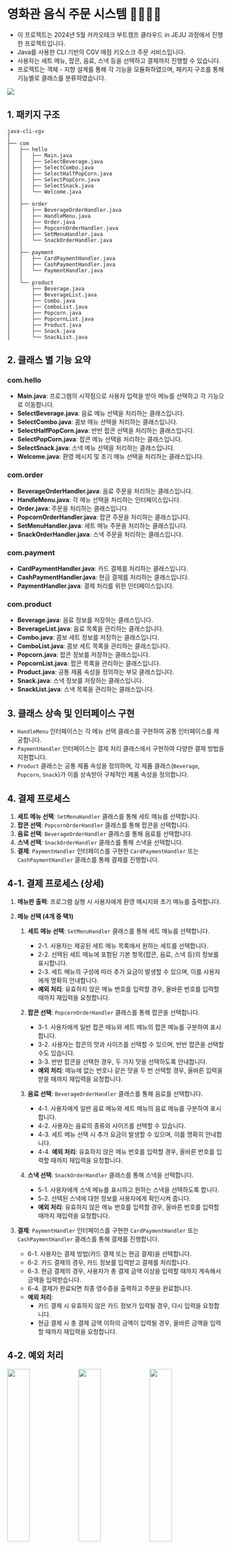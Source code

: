# 영화관 음식 주문 시스템 💁‍♂️🍿🥤
- 이 프로젝트는 2024년 5월 카카오테크 부트캠프 클라우드 in JEJU 과정에서 진행한 프로젝트입니다.   
- Java를 사용한 CLI 기반의 CGV 매점 키오스크 주문 서비스입니다.    
- 사용자는 세트 메뉴, 팝콘, 음료, 스낵 등을 선택하고 결제까지 진행할 수 있습니다.  
- 프로젝트는 객체 - 지향 설계를 통해 각 기능을 모듈화하였으며, 패키지 구조를 통해 기능별로 클래스를 분류하였습니다.

<img src="https://github.com/100-hours-a-week/5-seny-java-cli/assets/83276834/63543adf-829b-48b7-938e-aa3adbb9242c">

## 1. 패키지 구조 
```
java-cli-cgv
│
├── com
│   ├── hello
│   │   ├── Main.java
│   │   ├── SelectBeverage.java
│   │   ├── SelectCombo.java
│   │   ├── SelectHalfPopCorn.java
│   │   ├── SelectPopCorn.java
│   │   ├── SelectSnack.java
│   │   └── Welcome.java
│   │
│   ├── order
│   │   ├── BeverageOrderHandler.java
│   │   ├── HandleMenu.java
│   │   ├── Order.java
│   │   ├── PopcornOrderHandler.java
│   │   ├── SetMenuHandler.java
│   │   └── SnackOrderHandler.java
│   │
│   ├── payment
│   │   ├── CardPaymentHandler.java
│   │   ├── CashPaymentHandler.java
│   │   └── PaymentHandler.java
│   │
│   └── product
│       ├── Beverage.java
│       ├── BeverageList.java
│       ├── Combo.java
│       ├── ComboList.java
│       ├── Popcorn.java
│       ├── PopcornList.java
│       ├── Product.java
│       ├── Snack.java
│       └── SnackList.java
```
## 2. 클래스 별 기능 요약
### com.hello
- **Main.java**: 프로그램의 시작점으로 사용자 입력을 받아 메뉴를 선택하고 각 기능으로 이동합니다.
- **SelectBeverage.java**: 음료 메뉴 선택을 처리하는 클래스입니다.
- **SelectCombo.java**: 콤보 메뉴 선택을 처리하는 클래스입니다.
- **SelectHalfPopCorn.java**: 반반 팝콘 선택을 처리하는 클래스입니다.
- **SelectPopCorn.java**: 팝콘 메뉴 선택을 처리하는 클래스입니다.
- **SelectSnack.java**: 스낵 메뉴 선택을 처리하는 클래스입니다.
- **Welcome.java**: 환영 메시지 및 초기 메뉴 선택을 처리하는 클래스입니다.

### com.order
- **BeverageOrderHandler.java**: 음료 주문을 처리하는 클래스입니다.
- **HandleMenu.java**: 각 메뉴 선택을 처리하는 인터페이스입니다.
- **Order.java**: 주문을 처리하는 클래스입니다.
- **PopcornOrderHandler.java**: 팝콘 주문을 처리하는 클래스입니다.
- **SetMenuHandler.java**: 세트 메뉴 주문을 처리하는 클래스입니다.
- **SnackOrderHandler.java**: 스낵 주문을 처리하는 클래스입니다.

### com.payment
- **CardPaymentHandler.java**: 카드 결제를 처리하는 클래스입니다.
- **CashPaymentHandler.java**: 현금 결제를 처리하는 클래스입니다.
- **PaymentHandler.java**: 결제 처리를 위한 인터페이스입니다.

### com.product
- **Beverage.java**: 음료 정보를 저장하는 클래스입니다.
- **BeverageList.java**: 음료 목록을 관리하는 클래스입니다.
- **Combo.java**: 콤보 세트 정보를 저장하는 클래스입니다.
- **ComboList.java**: 콤보 세트 목록을 관리하는 클래스입니다.
- **Popcorn.java**: 팝콘 정보를 저장하는 클래스입니다.
- **PopcornList.java**: 팝콘 목록을 관리하는 클래스입니다.
- **Product.java**: 공통 제품 속성을 정의하는 부모 클래스입니다.
- **Snack.java**: 스낵 정보를 저장하는 클래스입니다.
- **SnackList.java**: 스낵 목록을 관리하는 클래스입니다.

## 3. 클래스 상속 및 인터페이스 구현
- `HandleMenu` 인터페이스는 각 메뉴 선택 클래스를 구현하여 공통 인터페이스를 제공합니다.
- `PaymentHandler` 인터페이스는 결제 처리 클래스에서 구현하여 다양한 결제 방법을 지원합니다.
- `Product` 클래스는 공통 제품 속성을 정의하며, 각 제품 클래스(`Beverage`, `Popcorn`, `Snack`)가 이를 상속받아 구체적인 제품 속성을 정의합니다.

## 4. 결제 프로세스
1. **세트 메뉴 선택**: `SetMenuHandler` 클래스를 통해 세트 메뉴를 선택합니다.
2. **팝콘 선택**: `PopcornOrderHandler` 클래스를 통해 팝콘을 선택합니다.
3. **음료 선택**: `BeverageOrderHandler` 클래스를 통해 음료를 선택합니다.
4. **스낵 선택**: `SnackOrderHandler` 클래스를 통해 스낵을 선택합니다.
5. **결제**: `PaymentHandler` 인터페이스를 구현한 `CardPaymentHandler` 또는 `CashPaymentHandler` 클래스를 통해 결제를 진행합니다.

## 4-1. 결제 프로세스 (상세)
1. **메뉴판 출력**: 프로그램 실행 시 사용자에게 환영 메시지와 초기 메뉴를 출력합니다.
2. **메뉴 선택 (4개 중 택1)**
   1. **세트 메뉴 선택**: `SetMenuHandler` 클래스를 통해 세트 메뉴를 선택합니다.
       - 2-1. 사용자는 제공된 세트 메뉴 목록에서 원하는 세트를 선택합니다.
       - 2-2. 선택된 세트 메뉴에 포함된 기본 항목(팝콘, 음료, 스낵 등)의 정보를 표시합니다.
       - 2-3. 세트 메뉴의 구성에 따라 추가 요금이 발생할 수 있으며, 이를 사용자에게 명확히 안내합니다.
      - **예외 처리**: 유효하지 않은 메뉴 번호를 입력할 경우, 올바른 번호를 입력할 때까지 재입력을 요청합니다.

   2. **팝콘 선택**: `PopcornOrderHandler` 클래스를 통해 팝콘을 선택합니다.
       - 3-1. 사용자에게 일반 팝콘 메뉴와 세트 메뉴의 팝콘 메뉴를 구분하여 표시합니다.
       - 3-2. 사용자는 팝콘의 맛과 사이즈를 선택할 수 있으며, 반반 팝콘을 선택할 수도 있습니다.
       - 3-3. 반반 팝콘을 선택한 경우, 두 가지 맛을 선택하도록 안내합니다.
       - **예외 처리**: 메뉴에 없는 번호나 같은 맛을 두 번 선택할 경우, 올바른 입력을 받을 때까지 재입력을 요청합니다.
    
   2. **음료 선택**: `BeverageOrderHandler` 클래스를 통해 음료를 선택합니다.
       - 4-1. 사용자에게 일반 음료 메뉴와 세트 메뉴의 음료 메뉴를 구분하여 표시합니다.
       - 4-2. 사용자는 음료의 종류와 사이즈를 선택할 수 있습니다.
       - 4-3. 세트 메뉴 선택 시 추가 요금이 발생할 수 있으며, 이를 명확히 안내합니다.
       - 4-4. **예외 처리**: 유효하지 않은 메뉴 번호를 입력할 경우, 올바른 번호를 입력할 때까지 재입력을 요청합니다.

   2. **스낵 선택**: `SnackOrderHandler` 클래스를 통해 스낵을 선택합니다.
       - 5-1. 사용자에게 스낵 메뉴를 표시하고 원하는 스낵을 선택하도록 합니다.
       - 5-2. 선택된 스낵에 대한 정보를 사용자에게 확인시켜 줍니다.
       -  **예외 처리**: 유효하지 않은 메뉴 번호를 입력할 경우, 올바른 번호를 입력할 때까지 재입력을 요청합니다.

3. **결제**: `PaymentHandler` 인터페이스를 구현한 `CardPaymentHandler` 또는 `CashPaymentHandler` 클래스를 통해 결제를 진행합니다.
    - 6-1. 사용자는 결제 방법(카드 결제 또는 현금 결제)을 선택합니다.
    - 6-2. 카드 결제의 경우, 카드 정보를 입력받고 결제를 처리합니다.
    - 6-3. 현금 결제의 경우, 사용자가 총 결제 금액 이상을 입력할 때까지 계속해서 금액을 입력받습니다.
    - 6-4. 결제가 완료되면 최종 영수증을 출력하고 주문을 완료합니다.
    -  **예외 처리**:
       - 카드 결제 시 유효하지 않은 카드 정보가 입력될 경우, 다시 입력을 요청합니다.
        -  현금 결제 시 총 결제 금액 이하의 금액이 입력될 경우, 올바른 금액을 입력할 때까지 재입력을 요청합니다.


## 4-2. 예외 처리
<div>
<img src="img_6.png" width="32%">
<img src="img_7.png" width="32%"> 
<img src="img_8.png" width="32%">
</div>


## 5. 실행 방법
1. Java Development Kit (JDK) 설치
2. 프로젝트 클론: `git clone <repository-url>`
3. 프로젝트 디렉토리로 이동: `cd <project-directory>`
4. 컴파일: `javac -d bin src/**/*.java`
5. 실행: `java -cp bin com.hello.Main`   
<img src="img.png" width ="32%">
<img src="img_1.png" width ="32%">
<img src="img_2.png" width ="32%">
<img src="img_3.png" width ="32%">
<img src="img_4.png" width ="32%">
<img src="img_5.png" width ="32%"> 

이 프로젝트를 통해 Java의 객체 지향 프로그래밍 기법을 활용한 CLI 기반 애플리케이션 설계와 구현 방법을 학습할 수 있습니다.
